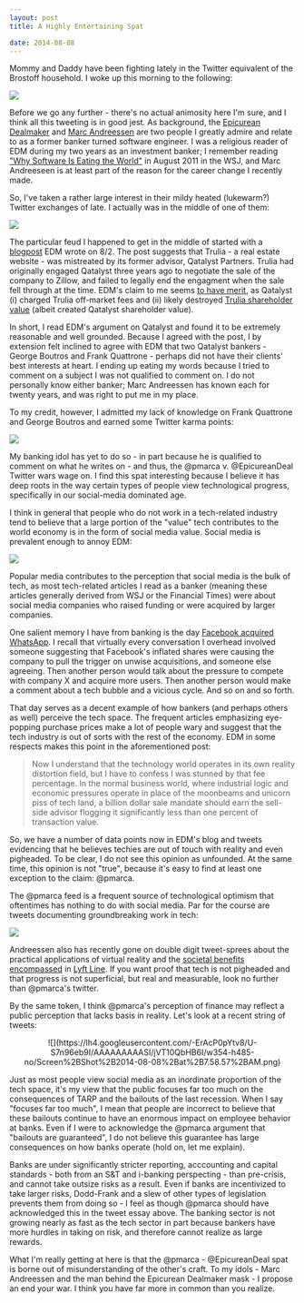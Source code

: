 ```yaml
---
layout: post
title: A Highly Entertaining Spat

date: 2014-08-08
---
```


Mommy and Daddy have been fighting lately in the Twitter equivalent of the Brostoff household. I woke up this morning to the following:  

![](https://lh3.googleusercontent.com/-1C_VnO7KC2A/U-SigyQvE6I/AAAAAAAAAOs/AtuDreRZVlA/w582-h161-no/edm_v_pmarca.png)

Before we go any further - there's no actual animosity here I'm sure, and I think all this tweeting is in good jest. As background, the [Epicurean Dealmaker](http://epicureandealmaker.blogspot.com/) and [Marc Andreessen](http://blog.pmarca.com/) are two people I greatly admire and relate to as a former banker turned software engineer. I was a religious reader of EDM during my two years as an investment banker; I remember reading ["Why Software Is Eating the World"](http://online.wsj.com/news/articles/SB10001424053111903480904576512250915629460) in August 2011 in the WSJ, and Marc Andreeseen is at least part of the reason for the career change I recently made. 

So, I've taken a rather large interest in their mildy heated (lukewarm?) Twitter exchanges of late. I actually was in the middle of one of them:

![](https://lh5.googleusercontent.com/-qL7auIEAKy4/U-SkIAPqISI/AAAAAAAAAPU/4XFpWhO9xjQ/w571-h527-no/me_pmarca.png)

The particular feud I happened to get in the middle of started with a [blogpost](http://epicureandealmaker.blogspot.com/2014/08/where-did-he-learn-to-negotiate-like.html) EDM wrote on 8/2. The post suggests that Trulia - a real estate website - was mistreated by its former advisor, Qatalyst Partners. Trulia had originally engaged Qatalyst three years ago to negotiate the sale of the company to Zillow, and failed to legally end the engagment when the sale fell through at the time. EDM's claim to me seems [to have merit](http://dealbook.nytimes.com/2014/07/29/old-attempt-to-sell-trulia-rewards-ex-adviser-qatalyst-now/), as Qatalyst (i) charged Trulia off-market fees and (ii) likely destroyed [Trulia shareholder value](https://twitter.com/EpicureanDeal/status/496991408071643136) (albeit created Qatalyst shareholder value). 

In short, I read EDM's argument on Qatalyst and found it to be extremely reasonable and well grounded. Because I agreed with the post, I by extension felt inclined to agree with EDM that two Qatalyst bankers - George Boutros and Frank Quattrone - perhaps did not have their clients' best interests at heart. I ending up eating my words because I tried to comment on a subject I was not qualified to comment on. I do not personally know either banker; Marc Andreessen has known each for twenty years, and was right to put me in my place.

To my credit, however, I admitted my lack of knowledge on Frank Quattrone and George Boutros and earned some Twitter karma points:

![](https://lh3.googleusercontent.com/-1C-MemfrB88/U-SlZDVkyLI/AAAAAAAAAP8/bQBslhx5D6M/w545-h290-no/Screen%2BShot%2B2014-08-08%2Bat%2B6.23.57%2BAM.png)

My banking idol has yet to do so - in part because he is qualified to comment on what he writes on - and thus, the @pmarca v. @EpicureanDeal Twitter wars wage on. I find this spat interesting because I believe it has deep roots in the way certain types of people view technological progress, specifically in our social-media dominated age. 

I think in general that people who do not work in a tech-related industry tend to believe that a large portion of the "value" tech contributes to the world economy is in the form of social media value. Social media is prevalent enough to annoy EDM:

![](https://lh5.googleusercontent.com/-1ztc8RB2sdY/U-SrsMe23XI/AAAAAAAAARY/bkjq0HPt76M/w553-h280-no/Screen%2BShot%2B2014-08-08%2Bat%2B6.50.55%2BAM.png)

Popular media contributes to the perception that social media is the bulk of tech, as most tech-related articles I read as a banker (meaning these articles generally derived from WSJ or the Financial Times) were about social media companies who raised funding or were acquired by larger companies. 

One salient memory I have from banking is the day [Facebook acquired WhatsApp](http://dealbook.nytimes.com/2014/02/19/facebook-to-buy-messaging-start-up/). I recall that virtually every conversation I overhead involved someone suggesting that Facebook's inflated shares were causing the company to pull the trigger on unwise acquisitions, and someone else agreeing. Then another person would talk about the pressure to compete with company X and acquire more users. Then another person would make a comment about a tech bubble and a vicious cycle. And so on and so forth. 

That day serves as a decent example of how bankers (and perhaps others as well) perceive the tech space. The frequent articles emphasizing eye-popping purchase prices make a lot of people wary and suggest that the tech industry is out of sorts with the rest of the economy. EDM in some respects makes this point in the aforementioned post:

<blockquote>
Now I understand that the technology world operates in its own reality distortion field, but I have to confess I was stunned by that fee percentage. In the normal business world, where industrial logic and economic pressures operate in place of the moonbeams and unicorn piss of tech land, a billion dollar sale mandate should earn the sell-side advisor flogging it significantly less than one percent of transaction value.
</blockquote>

So, we have a number of data points now in EDM's blog and tweets evidencing that he believes techies are out of touch with reality and even pigheaded. To be clear, I do not see this opinion as unfounded. At the same time, this opinion is not "true", because it's easy to find at least one exception to the claim: @pmarca. 

The @pmarca feed is a frequent source of technological optimism that oftentimes has nothing to do with social media. Par for the course are tweets documenting groundbreaking work in tech: 

![](https://lh3.googleusercontent.com/-7cinCcxFbHQ/U-SpXMPYbnI/AAAAAAAAAQs/LD81D-HhRSY/w456-h408-no/Screen%2BShot%2B2014-08-08%2Bat%2B6.39.45%2BAM.png)

Andreessen also has recently gone on double digit tweet-sprees about the practical applications of virtual reality and the [societal benefits encompassed](https://twitter.com/pngmarca/status/497155377100619777/photo/1) in [Lyft Line](http://www.nytimes.com/2014/08/07/technology/personaltech/lyft-tries-to-coax-commuters-to-leave-their-cars.html?_r=0). If you want proof that tech is not pigheaded and that progress is not superficial, but real and measurable, look no further than @pmarca's twitter. 

By the same token, I think @pmarca's perception of finance may reflect a public perception that lacks basis in reality. Let's look at a recent string of tweets: 

<center>
![](https://lh4.googleusercontent.com/-ErAcP0pYtv8/U-S7n96eb9I/AAAAAAAAASI/jVT10QbHB6I/w354-h485-no/Screen%2BShot%2B2014-08-08%2Bat%2B7.58.57%2BAM.png)
</center>

Just as most people view social media as an inordinate proportion of the tech space, it's my view that the public focuses far too much on the consequences of TARP and the bailouts of the last recession. When I say "focuses far too much", I mean that people are incorrect to believe that these bailouts continue to have an enormous impact on employee behavior at banks. Even if I were to acknowledge the @pmarca argument that "bailouts are guaranteed", I do not believe this guarantee has large consequences on how banks operate (hold on, let me explain).

Banks are under significantly stricter reporting, acccounting and capital standards - both from an S&T and i-banking perspecting - than pre-crisis, and cannot take outsize risks as a result. Even if banks are incentivized to take larger risks, Dodd-Frank and a slew of other types of legislation prevents them from doing so - I feel as though @pmarca should have acknowledged this in the tweet essay above. The banking sector is not growing nearly as fast as the tech sector in part because bankers have more hurdles in taking on risk, and therefore cannot realize as large rewards. 

What I'm really getting at here is that the @pmarca - @EpicureanDeal spat is borne out of misunderstanding of the other's craft. To my idols - Marc Andreessen and the man behind the Epicurean Dealmaker mask - I propose an end your war. I think you have far more in common than you realize. 

